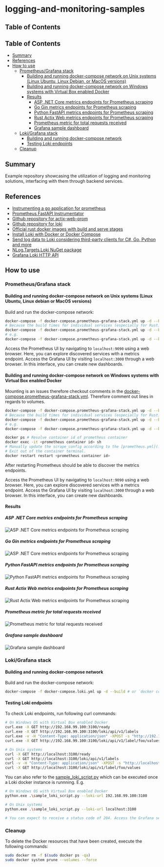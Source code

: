 # logging-and-monitoring-samples

## Table of Contents

## Table of Contents

- [Summary](#summary)
- [References](#references)
- [How to use](#how-to-use)
  - [Prometheus/Grafana stack](#prometheusgrafana-stack)
    - [Building and running docker-compose network on Unix systems (Linux Ubuntu, Linux Debian, or MacOS versions)](#building-and-running-docker-compose-network-on-unix-systems-linux-ubuntu-linux-debian-or-macos-versions)
    - [Building and running docker-compose network on Windows systems with Virtual Box enabled Docker](#building-and-running-docker-compose-network-on-windows-systems-with-virtual-box-enabled-docker)
    - [Results](#results)
      - [ASP .NET Core metrics endpoints for Prometheus scraping](#asp-net-core-metrics-endpoints-for-prometheus-scraping)
      - [Go Gin metrics endpoints for Prometheus scraping](#go-gin-metrics-endpoints-for-prometheus-scraping)
      - [Python FastAPI metrics endpoints for Prometheus scraping](#python-fastapi-metrics-endpoints-for-prometheus-scraping)
      - [Rust Actix Web metrics endpoints for Prometheus scraping](#rust-actix-web-metrics-endpoints-for-prometheus-scraping)
      - [Prometheus metric for total requests received](#prometheus-metric-for-total-requests-received)
      - [Grafana sample dashboard](#grafana-sample-dashboard)
  - [Loki/Grafana stack](#lokigrafana-stack)
    - [Building and running docker-compose network](#building-and-running-docker-compose-network)
    - [Testing Loki endpoints](#testing-loki-endpoints)
  - [Cleanup](#cleanup)


## Summary

Example repository showcasing the utilization of logging and monitoring solutions, interfacing with them through backend services.

## References

- [Instrumenting a go application for prometheus](https://prometheus.io/docs/guides/go-application/)
- [Prometheus FastAPI Instrumentator](https://pypi.org/project/prometheus-fastapi-instrumentator/)
- [Github repository for actix-web-prom](https://github.com/nlopes/actix-web-prom)
- [Github repository for loki](https://github.com/grafana/loki)
- [Official rust docker images with build and serve stages](https://hub.docker.com/_/rust/)
- [Install Loki with Docker or Docker Compose](https://grafana.com/docs/loki/latest/setup/install/docker/)
- [Send log data to Loki considering third-party clients for C#, Go, Python and more](https://grafana.com/docs/loki/latest/send-data/)
- [NLog.Targets.Loki NuGet package](https://www.nuget.org/packages/NLog.Targets.Loki)
- [Grafana Loki HTTP API](https://grafana.com/docs/loki/latest/reference/api/)

## How to use

### Prometheus/Grafana stack

#### Building and running docker-compose network on Unix systems (Linux Ubuntu, Linux debian or MacOS versions)

Build and run the docker-compose network:

```sh
docker-compose -f docker-compose.prometheus-grafana-stack.yml up -d --build # or `docker compose up -d --build`
# Because the build times for individual services (especially for Rust) are relatively lengthy, you may also opt to build and execute specific services.
docker-compose -f docker-compose.prometheus-grafana-stack.yml up -d --build <service 1> <service 2> <service N>
# e.g. 
docker-compose -f docker-compose.prometheus-grafana-stack.yml up -d --build python-hello-world-service grafana prometheus
```

Access the Prometheus UI by navigating to `localhost:9090` using a web browser. Here, you can explore discovered services with a metrics endpoint.
Access the Grafana UI by visiting `localhost:3000` through a web browser. In this interface, you can create new dashboards.

#### Building and running docker-compose network on Windows systems with Virtual Box enabled Docker

Mounting is an issues therefore checkout comments in the [docker-compose.prometheus-grafana-stack.yml](./docker-compose.prometheus-grafana-stack.yml). Therefore comment out lines in regards to volumes.

```sh
docker-compose -f docker-compose.prometheus-grafana-stack.yml up -d --build 
# Because the build times for individual services (especially for Rust) are relatively lengthy, you may also opt to build and execute specific services.
docker-compose -f docker-compose.prometheus-grafana-stack.yml up -d --build <service 1> <service 2> <service N>
# e.g. 
docker-compose -f docker-compose.prometheus-grafana-stack.yml up -d --build python-hello-world-service grafana prometheus

docker ps # Resolve container id of prometheus container
docker exec -it <prometheus container id> sh
# Manually update the scrape_config according to the [prometheus.yml](./prometheus/prometheus.yml) with `vi` cli tool in /etc/prometheus/prometheus.yml
# Exit out of the container terminal. 
docker restart restart <prometheus container id>
```

After restarting Prometheus should be able to discover the metrics endpoints. 

Access the Prometheus UI by navigating to `localhost:9090` using a web browser. Here, you can explore discovered services with a metrics endpoint.
Access the Grafana UI by visiting `localhost:3000` through a web browser. In this interface, you can create new dashboards.

#### Results

##### ASP .NET Core metrics endpoints for Prometheus scraping

![ASP .NET Core metrics endpoints for Prometheus scraping](./images/csharp-metrics-endpoint.PNG)

##### Go Gin metrics endpoints for Prometheus scraping

![ASP .NET Core metrics endpoints for Prometheus scraping](./images/go-metrics-endpoint.PNG)

##### Python FastAPI metrics endpoints for Prometheus scraping

![Python FastAPI metrics endpoints for Prometheus scraping](./images/python-metrics-endpoint.PNG)

##### Rust Actix Web metrics endpoints for Prometheus scraping

![Rust Actix Web metrics endpoints for Prometheus scraping](./images/rust-metrics-endpoint.PNG)

##### Prometheus metric for total requests received

![Prometheus metric for total requests received](./images/prometheus-metric-http_requests_received_total.PNG)

##### Grafana sample dashboard

![Grafana sample dashboard](./images/grafana-sample-dashboard.PNG)

### Loki/Grafana stack

#### Building and running docker-compose network

Build and run the docker-compose network:

```sh
docker-compose -f docker-compose.loki.yml up -d --build # or `docker compose up -d --build`
```

#### Testing Loki endpoints

To check Loki endpoints, run following curl commands:

```sh
# On Windows OS with Virtual Box enabled Docker
curl.exe -X GET http://192.168.99.100:3100/ready
curl.exe -X GET http://192.168.99.100:3100/loki/api/v1/labels
curl.exe -v -H "Content-Type: application/json" -XPOST -s "http://192.168.99.100:3100/loki/api/v1/push" --data-raw '{"streams": [{"stream": { "foo": "bar2" }, "values": [ [ "1570818238000000000", "fizzbuzz" ] ] }]}'
curl.exe -X GET http://192.168.99.100:3100/loki/api/v1/label/foo/values

# On Unix systems
curl -X GET http://localhost:3100/ready
curl -X GET http://localhost:3100/loki/api/v1/labels
curl -v -H "Content-Type: application/json" -XPOST -s "http://localhost:3100/loki/api/v1/push" --data-raw '{"streams": [{ "stream": { "foo": "bar2" }, "values": [ [ "1570818238000000000", "fizzbuzz" ] ] }]}'
curl -X GET http://localhost:3100/loki/api/v1/label/foo/values
```

You can also refer to the [sample_loki_script.py](backend-services\loki-grafana-stack\sample-scripts\sample_loki_script.py) which can be executed once a Loki docker instance is runnning. E.g.

```sh
# On Windows OS with Virtual Box enabled Docker
python.exe .\sample_loki_script.py --loki-url 192.168.99.100:3100

# On Unix systems
python.exe .\sample_loki_script.py --loki-url localhost:3100

# You can expect to receive a status code of 204. Access the Grafana service running within the Docker Compose cluster by navigating to 192.168.99.100:3000 using a web browser. From there, you'll be able to create a dashboard, utilizing the Loki datasource.
```


### Cleanup

To delete the Docker resources that have been created, execute the following commands:

```sh
sudo docker rm -f $(sudo docker ps -qa)
sudo docker system prune --volumes --force
```